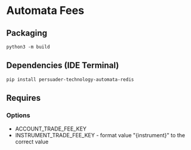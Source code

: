 # Automata Fees

## Packaging
`python3 -m build`

## Dependencies (IDE Terminal)
`pip install persuader-technology-automata-redis`

## Requires 

### Options
* ACCOUNT_TRADE_FEE_KEY
* INSTRUMENT_TRADE_FEE_KEY - format value "{instrument}" to the correct value
